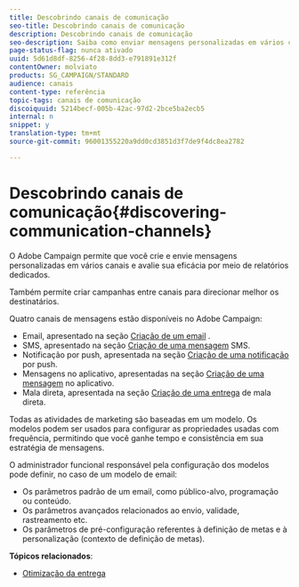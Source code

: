 ```yaml
---
title: Descobrindo canais de comunicação
seo-title: Descobrindo canais de comunicação
description: Descobrindo canais de comunicação
seo-description: Saiba como enviar mensagens personalizadas em vários canais e criar campanhas entre canais para melhor direcionar seus destinatários.
page-status-flag: nunca ativado
uuid: 5d61d8df-8256-4f28-8dd3-e791891e312f
contentOwner: molviato
products: SG_CAMPAIGN/STANDARD
audience: canais
content-type: referência
topic-tags: canais de comunicação
discoiquuid: 5214becf-005b-42ac-97d2-2bce5ba2ecb5
internal: n
snippet: y
translation-type: tm+mt
source-git-commit: 96001355220a9dd0cd3851d3f7de9f4dc8ea2782

---
```



# Descobrindo canais de comunicação{#discovering-communication-channels}

O Adobe Campaign permite que você crie e envie mensagens personalizadas em vários canais e avalie sua eficácia por meio de relatórios dedicados.

Também permite criar campanhas entre canais para direcionar melhor os destinatários.

Quatro canais de mensagens estão disponíveis no Adobe Campaign:

* Email, apresentado na seção [Criação de um email](../../channels/using/about-emails.md) .
* SMS, apresentado na seção [Criação de uma mensagem](../../channels/using/about-sms-messages.md) SMS.
* Notificação por push, apresentada na seção [Criação de uma notificação](../../channels/using/about-push-notifications.md) por push.
* Mensagens no aplicativo, apresentadas na seção [Criação de uma mensagem](../../channels/using/about-in-app-messaging.md) no aplicativo.
* Mala direta, apresentada na seção [Criação de uma entrega](../../channels/using/about-direct-mail.md) de mala direta.

Todas as atividades de marketing são baseadas em um modelo. Os modelos podem ser usados para configurar as propriedades usadas com frequência, permitindo que você ganhe tempo e consistência em sua estratégia de mensagens.

O administrador funcional responsável pela configuração dos modelos pode definir, no caso de um modelo de email:

* Os parâmetros padrão de um email, como público-alvo, programação ou conteúdo.
* Os parâmetros avançados relacionados ao envio, validade, rastreamento etc.
* Os parâmetros de pré-configuração referentes à definição de metas e à personalização (contexto de definição de metas).

**Tópicos relacionados**:

* [Otimização da entrega](https://docs.campaign.adobe.com/doc/standard/getting_started/en/ACS_Deliverability.html)

